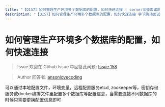 ```yaml
---
title: "【Q157】如何管理生产环境多个数据库的配置，如何快速连接 | server高频面试题"
description: "【Q157】如何管理生产环境多个数据库的配置，如何快速连接 字节跳动面试题、阿里腾讯面试题、美团小米面试题。"
---
```


# 如何管理生产环境多个数据库的配置，如何快速连接

> Issue
> 欢迎在 Gtihub Issue 中回答此问题: [Issue 158](https://github.com/shfshanyue/Daily-Question/issues/158)

> Author
> 回答者: [ansonlovecoding](https://github.com/ansonlovecoding)

可以通过本地配置文件，环境变量，远程配置服务etcd, zookeeper等，密钥存储服务或docker编排文件里配置多个数据库等配置信息，当需要连接不同数据库的时候只需要更换配置信息即可
